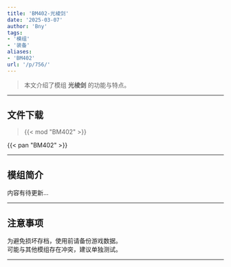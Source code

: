 ```yaml
---
title: 'BM402-光棱剑'
date: '2025-03-07'
author: 'Bny'
tags:
- '模组'
- '装备'
aliases:
- 'BM402'
url: '/p/756/'
---
```


> 本文介绍了模组 **光棱剑** 的功能与特点。

---

## 文件下载  

> {{< mod "BM402" >}}  

{{< pan "BM402" >}}  

---

## 模组简介

>  
内容有待更新...  

---

## 注意事项

>  
为避免损坏存档，使用前请备份游戏数据。  
可能与其他模组存在冲突，建议单独测试。  

---

